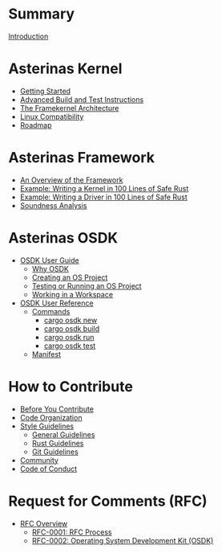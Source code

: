 # Summary

[Introduction](README.md)

# Asterinas Kernel

* [Getting Started](kernel/README.md)
* [Advanced Build and Test Instructions](kernel/advanced-instructions.md)
* [The Framekernel Architecture](kernel/the-framekernel-architecture.md)
* [Linux Compatibility](kernel/linux-compatibility.md)
* [Roadmap](kernel/roadmap.md)

# Asterinas Framework

* [An Overview of the Framework](framework/README.md)
* [Example: Writing a Kernel in 100 Lines of Safe Rust](framework/a-100-line-kernel.md)
* [Example: Writing a Driver in 100 Lines of Safe Rust]()
* [Soundness Analysis]()

# Asterinas OSDK

* [OSDK User Guide](osdk/guide/README.md)
    * [Why OSDK](osdk/guide/why.md)
    * [Creating an OS Project](osdk/guide/create-project.md)
    * [Testing or Running an OS Project](osdk/guide/run-project.md)
    * [Working in a Workspace](osdk/guide/work-in-workspace.md)
* [OSDK User Reference]()
    * [Commands]()
        * [cargo osdk new]()
        * [cargo osdk build]()
        * [cargo osdk run]()
        * [cargo osdk test]()
    * [Manifest]()

# How to Contribute

* [Before You Contribute]()
* [Code Organization]()
* [Style Guidelines]()
    * [General Guidelines]() 
    * [Rust Guidelines]() 
    * [Git Guidelines]() 
* [Community]()
* [Code of Conduct]()

# Request for Comments (RFC)

* [RFC Overview]()
    * [RFC-0001: RFC Process]()
    * [RFC-0002: Operating System Development Kit (OSDK)]()
